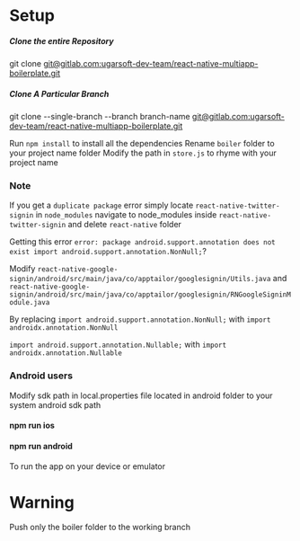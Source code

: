 
# Setup

##### Clone the entire Repository
git clone [git@gitlab.com:ugarsoft-dev-team/react-native-multiapp-boilerplate.git](git@gitlab.com:ugarsoft-dev-team/react-native-multiapp-boilerplate.git)

##### Clone A Particular Branch
git clone --single-branch --branch branch-name [git@gitlab.com:ugarsoft-dev-team/react-native-multiapp-boilerplate.git](git@gitlab.com:ugarsoft-dev-team/react-native-multiapp-boilerplate.git)

Run `npm install` to install all the dependencies
Rename `boiler` folder to your project name folder
Modify the path in `store.js` to rhyme with your project name

### Note 
If you get a `duplicate package` error simply locate `react-native-twitter-signin` in `node_modules`
navigate to node_modules inside `react-native-twitter-signin` and delete `react-native` folder

Getting this error `error: package android.support.annotation does not exist
import android.support.annotation.NonNull;`?

Modify `react-native-google-signin/android/src/main/java/co/apptailor/googlesignin/Utils.java` 
and 
`react-native-google-signin/android/src/main/java/co/apptailor/googlesignin/RNGoogleSigninModule.java`

By replacing 
`import android.support.annotation.NonNull;`  with `import androidx.annotation.NonNull`

`import android.support.annotation.Nullable;` with `import androidx.annotation.Nullable`


### Android users
Modify sdk path in local.properties file located in android folder to your system android sdk path

#### npm run ios

#### npm run android

To run the app on your device or emulator

# Warning
Push only the boiler folder to the working branch